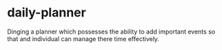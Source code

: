 # daily-planner
Dinging a planner which possesses the ability to add important events so that and individual can manage there time effectively.
